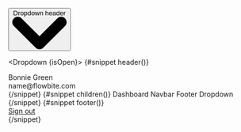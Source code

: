 <script>
	import { Dropdown, DropdownDivider, DropdownItem, uiHelpers } from 'svelte-5-ui-lib';

	let dropdown = uiHelpers();

	let isOpen = $state(false);
	let toggle = dropdown.toggle;
	let close = dropdown.close;

	$effect(() => {
		// this can be done adding nav.navStatus directly to DOM element
		// without using effect
		isOpen = dropdown.isOpen;
	});
	//$inspect('dropdown: ', isOpen);
</script>

<button
	onclick={toggle}
	class="inline-flex items-center rounded-lg bg-blue-700 px-5 py-2.5 text-center text-sm font-medium text-white hover:bg-blue-800 focus:outline-none focus:ring-4 focus:ring-blue-300 dark:bg-blue-600 dark:hover:bg-blue-700 dark:focus:ring-blue-800"
	type="button"
	>Dropdown header <svg
		class="ms-3 h-2.5 w-2.5"
		aria-hidden="true"
		xmlns="http://www.w3.org/2000/svg"
		fill="none"
		viewBox="0 0 10 6"
	>
<path
			stroke="currentColor"
			stroke-linecap="round"
			stroke-linejoin="round"
			stroke-width="2"
			d="m1 1 4 4 4-4"
		/>
</svg>
</button>

<Dropdown {isOpen}>
{#snippet header()}

<div>Bonnie Green</div>
<div class="truncate font-medium">name@flowbite.com</div>
{/snippet}
{#snippet children()}
	<DropdownItem href="/">Dashboard</DropdownItem>
	<DropdownItem href="/nav">Navbar</DropdownItem>
	<DropdownItem href="/footer">Footer</DropdownItem>
	<DropdownDivider />
	<DropdownItem href="/dropdown">Dropdown</DropdownItem>
{/snippet}
{#snippet footer()}
	<div class="py-2">
	<a
		href="/"
		class="block px-4 py-2 text-sm text-gray-700 hover:bg-gray-100 dark:text-gray-200 dark:hover:bg-gray-600 dark:hover:text-white"
		>Sign out</a
	>
	</div>
{/snippet}
</Dropdown>
